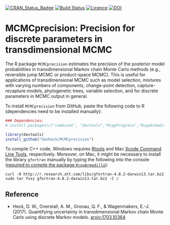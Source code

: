 [![CRAN_Status_Badge](http://www.r-pkg.org/badges/version/MCMCprecision)](http://cran.r-project.org/package=MCMCprecision)
[![Build Status](https://travis-ci.org/danheck/MCMCprecision.svg?branch=master)](https://travis-ci.org/danheck/MCMCprecision)
[![Licence](https://img.shields.io/badge/licence-GPL--2-green.svg)](https://www.gnu.org/licenses/old-licenses/gpl-2.0.html)
[![DOI](https://zenodo.org/badge/79934595.svg)](https://zenodo.org/badge/latestdoi/79934595)
<!--[![monthly downloads](http://cranlogs.r-pkg.org/badges/MCMCprecision)](http://cranlogs.r-pkg.org/badges/MCMCprecision)
[![total downloads](http://cranlogs.r-pkg.org/badges/grand-total/MCMCprecision)](http://cranlogs.r-pkg.org/badges/grand-total/MCMCprecision)-->

# MCMCprecision: Precision for discrete parameters in transdimensional MCMC

The R package `MCMCprecision` estimates the precision of the posterior model probabilities in transdimensional Markov chain Monte Carlo methods (e.g., reversible jump MCMC or product-space MCMC). This is useful for applications of transdimensional MCMC such as model selection, mixtures with varying numbers of components, change-point detection, capture-recapture models, phylogenetic trees, variable selection, and for discrete parameters in MCMC output in general.

To install `MCMCprecision` from GitHub, paste the following code to R (dependencies need to be installed manually):

```r
### Dependencies:
# install.packages(c("combinat", "devtools","RcppProgress","RcppArmadillo", "RcppEigen"))

library(devtools)
install_github("danheck/MCMCprecision")
```

To compile C++ code, Windows requires [Rtools](https://cran.r-project.org/bin/windows/Rtools/) and Mac [Xcode Command Line Tools](https://www.maketecheasier.com/install-command-line-tools-without-xcode/), respectively. Moreover, on Mac, it might be necessary to install the library `gfortran` manually by typing the following into the console ([required to compile the package `RcppArmadillo`](http://thecoatlessprofessor.com/programming/rcpp-rcpparmadillo-and-os-x-mavericks-lgfortran-and-lquadmath-error/)):

```
curl -O http://r.research.att.com/libs/gfortran-4.8.2-darwin13.tar.bz2
sudo tar fvxz gfortran-4.8.2-darwin13.tar.bz2 -C /
```

## Reference

* Heck, D. W., Overstall, A. M., Gronau, Q. F., & Wagenmakers, E.-J. (2017). Quantifying uncertainty in transdimensional Markov chain Monte Carlo using discrete Markov models. [arxiv:1703.10364](https://arxiv.org/abs/1703.10364)
